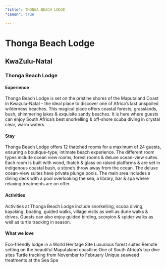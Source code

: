 ```yaml
---
"title": THONGA BEACH LODGE
"canon": true

---
```


# Thonga Beach Lodge
## KwaZulu-Natal
### Thonga Beach Lodge

#### Experience
Thonga Beach Lodge is set on the pristine shores of the Maputaland Coast in Kwazulu-Natal – the ideal place to discover one of Africa’s last unspoiled wilderness beaches.
This magical place offers coastal forests, grasslands, bush, shimmering lakes &amp; exquisite sandy beaches.  It is here where guests can enjoy South Africa’s best snorkelling &amp; off-shore scuba diving in crystal clear, warm waters.

#### Stay
Thonga Beach Lodge offers 12 thatched rooms for a maximum of 24 guests, ensuring a boutique-type, intimate beach experience.
The different room types include ocean view rooms, forest rooms &amp; deluxe ocean-view suites.  Each room is built with wood, thatch &amp; glass on raised platforms &amp; are set in indigenous coastal bush, a stone’s throw away from the ocean.  The deluxe ocean-view suites have private plunge pools.
The main area includes a dining deck with a pool overlooking the sea, a library, bar &amp; spa where relaxing treatments are on offer.

#### Activities
Activities at Thonga Beach Lodge include snorkelling, scuba diving, kayaking, boating, guided walks, village visits as well as dune walks &amp; drives.
Guests can also enjoy guided birding, scorpion &amp; spider walks as well as turtle tracking in season.


#### What we love
Eco-friendly lodge in a World Heritage Site
Luxurious forest suites
Remote setting on the beautiful Maputaland coastline
One of South Africa’s top dive sites
Turtle tracking from November to February
Unique seaweed treatments at the Sea Spa